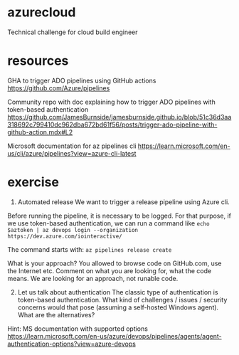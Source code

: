 # azurecloud
Technical challenge for cloud build engineer

# resources
GHA to trigger ADO pipelines using GitHub actions
https://github.com/Azure/pipelines

Community repo with doc explaining how to trigger ADO pipelines with token-based authentication
https://github.com/JamesBurnside/jamesburnside.github.io/blob/51c36d3aa318692c799410dc962dba672bd61f56/posts/trigger-ado-pipeline-with-github-action.mdx#L2

Microsoft documentation for az pipelines cli
https://learn.microsoft.com/en-us/cli/azure/pipelines?view=azure-cli-latest

# exercise
1. Automated release
We want to trigger a release pipeline using Azure cli. 

Before running the pipeline, it is necessary to be logged. 
For that purpose, if we use token-based authentication, we can run a command like
`echo  $aztoken | az devops login --organization https://dev.azure.com/iointeractive/`

The command starts with: `az pipelines release create`

What is your approach? You allowed to browse code on GitHub.com, use the Internet etc. 
Comment on what you are looking for, what the code means. 
We are looking for an approach, not runable code. 

2. Let us talk about authentication
The classic type of authentication is token-based authentication. 
What kind of challenges / issues / security concerns would that pose (assuming a self-hosted Windows agent). 
What are the alternatives?

Hint: 
MS documentation with supported options
https://learn.microsoft.com/en-us/azure/devops/pipelines/agents/agent-authentication-options?view=azure-devops

